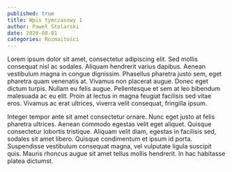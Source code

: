 ```yaml
---
published: true
title: Wpis tymczasowy 1
author: Paweł Stolarski
date: 2020-08-01
categories: Rozmaitości
---
```


Lorem ipsum dolor sit amet, consectetur adipiscing elit. Sed mollis consequat nisl ac sodales. Aliquam hendrerit varius dapibus. Aenean vestibulum magna in congue dignissim. Phasellus pharetra justo sem, eget pharetra quam venenatis at. Vivamus non placerat augue. Donec eget dictum turpis. Nullam eu felis augue. Pellentesque et sem at leo bibendum malesuada ac eu elit. Proin at lectus in magna feugiat facilisis sed vitae eros. Vivamus ac erat ultrices, viverra velit consequat, fringilla ipsum.

Integer tempor ante sit amet consectetur ornare. Nunc eget justo at felis pharetra ultrices. Aenean commodo egestas velit eget aliquet. Quisque consectetur lobortis tristique. Aliquam velit diam, egestas in facilisis sed, sodales sit amet libero. Quisque condimentum et ipsum id porta. Suspendisse vestibulum consequat magna, vel vulputate ligula suscipit quis. Mauris rhoncus augue sit amet tellus mollis hendrerit. In hac habitasse platea dictumst.
